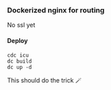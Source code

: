 ### Dockerized nginx for routing
No ssl yet

#### Deploy

    cdc icu
    dc build
    dc up -d

  This should do the trick  🪄